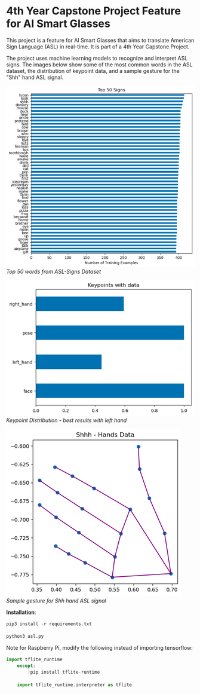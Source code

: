 # 4th Year Capstone Project Feature for AI Smart Glasses
This project is a feature for AI Smart Glasses that aims to translate American Sign Language (ASL) in real-time. It is part of a 4th Year Capstone Project. 

The project uses machine learning models to recognize and interpret ASL signs. The images below show some of the most common words in the ASL dataset, the distribution of keypoint data, and a sample gesture for the "Shh" hand ASL signal.

![Top-50](/images/ASL_dataset_top_50.png)
*Top 50 words from ASL-Signs Dataset*

![Keypoints](/images/keypoint_data_distribution.png)
*Keypoint Distribution - best results with left hand*

![Sample Shh Gesture](/images/Shh-Hand.png)
*Sample gesture for Shh hand ASL signal*

**Installation**:

```python
pip3 install -r requirements.txt

python3 asl.py
```

Note for Raspberry Pi, modify the following instead of importing tensorflow:

```python
import tflite_runtime
    except:
        !pip install tflite-runtime

    import tflite_runtime.interpreter as tflite 
```

